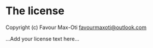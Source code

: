 # The license

Copyright (c) Favour Max-Oti <favourmaxoti@outlook.com>

...Add your license text here...